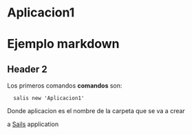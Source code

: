 # Aplicacion1

# Ejemplo markdown

## Header 2

Los primeros comandos **comandos** son:

      salis new 'Aplicacion1'

Donde aplicacion es el nombre de la carpeta que se va a crear


a [Sails](http://sailsjs.org) application
